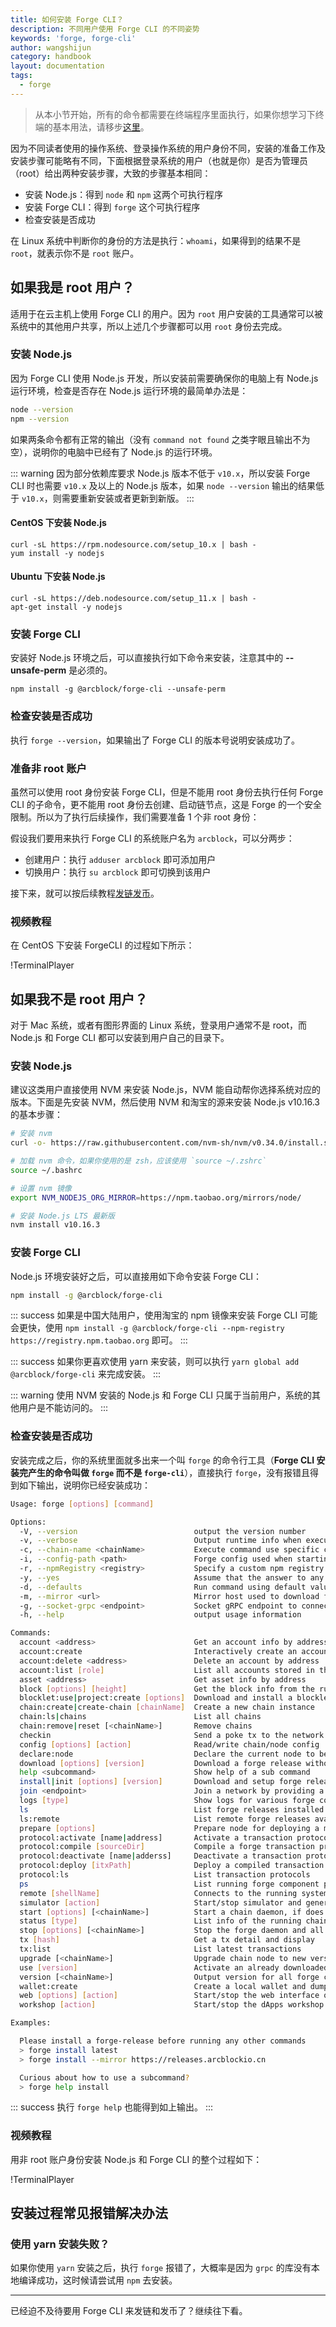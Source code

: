 ```yaml
---
title: 如何安装 Forge CLI？
description: 不同用户使用 Forge CLI 的不同姿势
keywords: 'forge, forge-cli'
author: wangshijun
category: handbook
layout: documentation
tags:
  - forge
---
```


> 从本小节开始，所有的命令都需要在终端程序里面执行，如果你想学习下终端的基本用法，请移步[这里](https://sspai.com/post/45534)。

因为不同读者使用的操作系统、登录操作系统的用户身份不同，安装的准备工作及安装步骤可能略有不同，下面根据登录系统的用户（也就是你）是否为管理员（root）给出两种安装步骤，大致的步骤基本相同：

- 安装 Node.js：得到 `node` 和 `npm` 这两个可执行程序
- 安装 Forge CLI：得到 `forge` 这个可执行程序
- 检查安装是否成功

在 Linux 系统中判断你的身份的方法是执行：`whoami`，如果得到的结果不是 `root`，就表示你不是 `root` 账户。

## 如果我是 root 用户？

适用于在云主机上使用 Forge CLI 的用户。因为 `root` 用户安装的工具通常可以被系统中的其他用户共享，所以上述几个步骤都可以用 `root` 身份去完成。

### 安装 Node.js

因为 Forge CLI 使用 Node.js 开发，所以安装前需要确保你的电脑上有 Node.js 运行环境，检查是否存在 Node.js 运行环境的最简单办法是：

```bash
node --version
npm --version
```

如果两条命令都有正常的输出（没有 `command not found` 之类字眼且输出不为空），说明你的电脑中已经有了 Node.js 的运行环境。

::: warning
因为部分依赖库要求 Node.js 版本不低于 `v10.x`，所以安装 Forge CLI 时也需要 `v10.x` 及以上的 Node.js 版本，如果 `node --version` 输出的结果低于 `v10.x`，则需要重新安装或者更新到新版。
:::

#### CentOS 下安装 Node.js

```shell
curl -sL https://rpm.nodesource.com/setup_10.x | bash -
yum install -y nodejs
```

#### Ubuntu 下安装 Node.js

```shell
curl -sL https://deb.nodesource.com/setup_11.x | bash -
apt-get install -y nodejs
```

### 安装 Forge CLI

安装好 Node.js 环境之后，可以直接执行如下命令来安装，注意其中的 **--unsafe-perm** 是必须的。

```shell
npm install -g @arcblock/forge-cli --unsafe-perm
```

### 检查安装是否成功

执行 `forge --version`，如果输出了 Forge CLI 的版本号说明安装成功了。

### 准备非 root 账户

虽然可以使用 root 身份安装 Forge CLI，但是不能用 root 身份去执行任何 Forge CLI 的子命令，更不能用 root 身份去创建、启动链节点，这是 Forge 的一个安全限制。所以为了执行后续操作，我们需要准备 1 个非 root 身份：

假设我们要用来执行 Forge CLI 的系统账户名为 `arcblock`，可以分两步：

- 创建用户：执行 `adduser arcblock` 即可添加用户
- 切换用户：执行 `su arcblock` 即可切换到该用户

接下来，就可以按后续教程[发链发币](../getting-started)。

### 视频教程

在 CentOS 下安装 ForgeCLI 的过程如下所示：

!TerminalPlayer[](./images/install-root.yml)

## 如果我不是 root 用户？

对于 Mac 系统，或者有图形界面的 Linux 系统，登录用户通常不是 root，而 Node.js 和 Forge CLI 都可以安装到用户自己的目录下。

### 安装 Node.js

建议这类用户直接使用 NVM 来安装 Node.js，NVM 能自动帮你选择系统对应的版本。下面是先安装 NVM，然后使用 NVM 和淘宝的源来安装 Node.js v10.16.3 的基本步骤：

```bash
# 安装 nvm
curl -o- https://raw.githubusercontent.com/nvm-sh/nvm/v0.34.0/install.sh | bash

# 加载 nvm 命令，如果你使用的是 zsh，应该使用 `source ~/.zshrc`
source ~/.bashrc

# 设置 nvm 镜像
export NVM_NODEJS_ORG_MIRROR=https://npm.taobao.org/mirrors/node/

# 安装 Node.js LTS 最新版
nvm install v10.16.3
```

### 安装 Forge CLI

Node.js 环境安装好之后，可以直接用如下命令安装 Forge CLI：

```bash
npm install -g @arcblock/forge-cli
```

::: success
如果是中国大陆用户，使用淘宝的 npm 镜像来安装 Forge CLI 可能会更快，使用 `npm install -g @arcblock/forge-cli --npm-registry https://registry.npm.taobao.org` 即可。
:::

::: success
如果你更喜欢使用 yarn 来安装，则可以执行 `yarn global add @arcblock/forge-cli` 来完成安装。
:::

::: warning
使用 NVM 安装的 Node.js 和 Forge CLI 只属于当前用户，系统的其他用户是不能访问的。
:::

### 检查安装是否成功

安装完成之后，你的系统里面就多出来一个叫 `forge` 的命令行工具（**Forge CLI 安装完产生的命令叫做 `forge` 而不是 `forge-cli`**），直接执行 `forge`，没有报错且得到如下输出，说明你已经安装成功：

```bash
Usage: forge [options] [command]

Options:
  -V, --version                          output the version number
  -v, --verbose                          Output runtime info when execute subcommand, useful for debug
  -c, --chain-name <chainName>           Execute command use specific chain
  -i, --config-path <path>               Forge config used when starting forge node and initializing gRPC clients
  -r, --npmRegistry <registry>           Specify a custom npm registry
  -y, --yes                              Assume that the answer to any confirmation question is yes
  -d, --defaults                         Run command using default values for all questions
  -m, --mirror <url>                     Mirror host used to download forge release
  -g, --socket-grpc <endpoint>           Socket gRPC endpoint to connect, with this you can use forge-cli with a remote node
  -h, --help                             output usage information

Commands:
  account <address>                      Get an account info by address
  account:create                         Interactively create an account, guarded by a passphrase
  account:delete <address>               Delete an account by address
  account:list [role]                    List all accounts stored in this node
  asset <address>                        Get asset info by address
  block [options] [height]               Get the block info from the running node
  blocklet:use|project:create [options]  Download and install a blocklet
  chain:create|create-chain [chainName]  Create a new chain instance
  chain:ls|chains                        List all chains
  chain:remove|reset [<chainName>]       Remove chains
  checkin                                Send a poke tx to the network to get tokens for test
  config [options] [action]              Read/write chain/node config
  declare:node                           Declare the current node to be a validator candidate
  download [options] [version]           Download a forge release without activate it
  help <subcommand>                      Show help of a sub command
  install|init [options] [version]       Download and setup forge release on this machine
  join <endpoint>                        Join a network by providing a valid forge web graphql endpoint
  logs [type]                            Show logs for various forge components
  ls                                     List forge releases installed locally
  ls:remote                              List remote forge releases available for install
  prepare [options]                      Prepare node for deploying a multi-node chain
  protocol:activate [name|address]       Activate a transaction protocol by name or address
  protocol:compile [sourceDir]           Compile a forge transaction protocol
  protocol:deactivate [name|adderss]     Deactivate a transaction protocol
  protocol:deploy [itxPath]              Deploy a compiled transaction protocol to ABT Node
  protocol:ls                            List transaction protocols
  ps                                     List running forge component processes
  remote [shellName]                     Connects to the running system via a remote shell
  simulator [action]                     Start/stop simulator and generate random traffic
  start [options] [<chainName>]          Start a chain daemon, if does not specify a chain name, it will start a default chain
  status [type]                          List info of the running chain/node
  stop [options] [<chainName>]           Stop the forge daemon and all forge components, if does not specify a chain name, it will start a default chain
  tx [hash]                              Get a tx detail and display
  tx:list                                List latest transactions
  upgrade [<chainName>]                  Upgrade chain node to new version without reset
  use [version]                          Activate an already downloaded forge release
  version [<chainName>]                  Output version for all forge components
  wallet:create                          Create a local wallet and dump its public/private key
  web [options] [action]                 Start/stop the web interface of running forge chain/node
  workshop [action]                      Start/stop the dApps workshop

Examples:

  Please install a forge-release before running any other commands
  > forge install latest
  > forge install --mirror https://releases.arcblockio.cn

  Curious about how to use a subcommand?
  > forge help install
```

::: success
执行 `forge help` 也能得到如上输出。
:::

### 视频教程

用非 root 账户身份安装 Node.js 和 Forge CLI 的整个过程如下：

!TerminalPlayer[](./images/install-non-root.yml)

## 安装过程常见报错解决办法

### 使用 yarn 安装失败？

如果你使用 `yarn` 安装之后，执行 `forge` 报错了，大概率是因为 `grpc` 的库没有本地编译成功，这时候请尝试用 `npm` 去安装。

---

已经迫不及待要用 Forge CLI 来发链和发币了？继续往下看。
